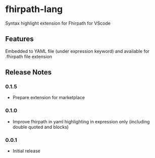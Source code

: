 # fhirpath-lang

Syntax highlight extension for Fhirpath for VScode

## Features

Embedded to YAML file (under expression keyword) and available for .fhirpath file extension

## Release Notes

### 0.1.5

- Prepare extension for marketplace

### 0.1.0

- Improve fhirpath in yaml highlighting in expression only (including double quoted and blocks)

### 0.0.1

- Initial release
